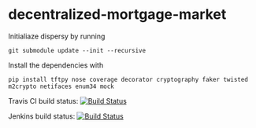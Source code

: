# decentralized-mortgage-market

Initialiaze dispersy by running

`git submodule update --init --recursive`

Install the dependencies with

`pip install tftpy nose coverage decorator cryptography faker twisted m2crypto netifaces enum34 mock`


Travis CI build status: [![Build Status](https://travis-ci.org/Jumba/decentralized-mortgage-market.svg?branch=master)](https://travis-ci.org/Jumba/decentralized-mortgage-market)


Jenkins build status: [![Build Status](https://jenkins.tribler.org/job/pers/job/bep_market_v3/badge/icon)](https://jenkins.tribler.org/job/pers/job/bep_market_v3/)
